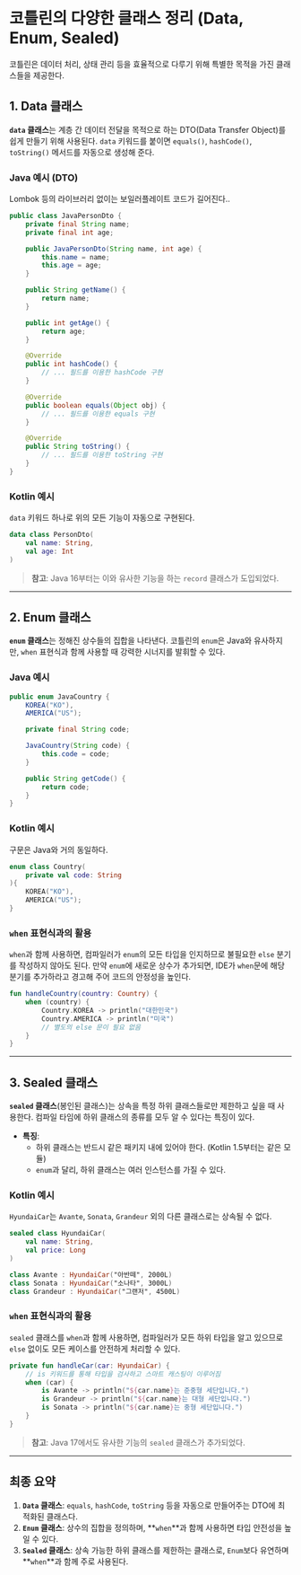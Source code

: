 # 코틀린의 다양한 클래스 정리 (Data, Enum, Sealed)

코틀린은 데이터 처리, 상태 관리 등을 효율적으로 다루기 위해 특별한 목적을 가진 클래스들을 제공한다.


## 1. Data 클래스

**`data` 클래스**는 계층 간 데이터 전달을 목적으로 하는 DTO(Data Transfer Object)를 쉽게 만들기 위해 사용된다. `data` 키워드를 붙이면 `equals()`, `hashCode()`, `toString()` 메서드를 자동으로 생성해 준다.

### Java 예시 (DTO)

Lombok 등의 라이브러리 없이는 보일러플레이트 코드가 길어진다..

```java
public class JavaPersonDto {
    private final String name;
    private final int age;

    public JavaPersonDto(String name, int age) {
        this.name = name;
        this.age = age;
    }

    public String getName() {
        return name;
    }

    public int getAge() {
        return age;
    }

    @Override
    public int hashCode() {
        // ... 필드를 이용한 hashCode 구현
    }

    @Override
    public boolean equals(Object obj) {
        // ... 필드를 이용한 equals 구현
    }

    @Override
    public String toString() {
        // ... 필드를 이용한 toString 구현
    }
}
```

### Kotlin 예시

`data` 키워드 하나로 위의 모든 기능이 자동으로 구현된다.

```kotlin
data class PersonDto(
    val name: String,
    val age: Int
)
```
> **참고**: Java 16부터는 이와 유사한 기능을 하는 `record` 클래스가 도입되었다.

---

## 2. Enum 클래스

**`enum` 클래스**는 정해진 상수들의 집합을 나타낸다. 코틀린의 `enum`은 Java와 유사하지만, `when` 표현식과 함께 사용할 때 강력한 시너지를 발휘할 수 있다.

### Java 예시

```java
public enum JavaCountry {
    KOREA("KO"),
    AMERICA("US");

    private final String code;

    JavaCountry(String code) {
        this.code = code;
    }

    public String getCode() {
        return code;
    }
}
```

### Kotlin 예시

구문은 Java와 거의 동일하다.

```kotlin
enum class Country(
    private val code: String
){
    KOREA("KO"),
    AMERICA("US");
}
```

### `when` 표현식과의 활용

`when`과 함께 사용하면, 컴파일러가 `enum`의 모든 타입을 인지하므로 불필요한 `else` 분기를 작성하지 않아도 된다. 만약 `enum`에 새로운 상수가 추가되면, IDE가 `when`문에 해당 분기를 추가하라고 경고해 주어 코드의 안정성을 높인다.

```kotlin
fun handleCountry(country: Country) {
    when (country) {
        Country.KOREA -> println("대한민국")
        Country.AMERICA -> println("미국")
        // 별도의 else 문이 필요 없음
    }
}
```

---

## 3. Sealed 클래스

**`sealed` 클래스**(봉인된 클래스)는 상속을 특정 하위 클래스들로만 제한하고 싶을 때 사용한다. 컴파일 타임에 하위 클래스의 종류를 모두 알 수 있다는 특징이 있다.

- **특징**:
    - 하위 클래스는 반드시 같은 패키지 내에 있어야 한다. (Kotlin 1.5부터는 같은 모듈)
    - `enum`과 달리, 하위 클래스는 여러 인스턴스를 가질 수 있다.

### Kotlin 예시

`HyundaiCar`는 `Avante`, `Sonata`, `Grandeur` 외의 다른 클래스로는 상속될 수 없다.

```kotlin
sealed class HyundaiCar(
    val name: String,
    val price: Long
)

class Avante : HyundaiCar("아반떼", 2000L)
class Sonata : HyundaiCar("소나타", 3000L)
class Grandeur : HyundaiCar("그랜저", 4500L)
```

### `when` 표현식과의 활용

`sealed` 클래스를 `when`과 함께 사용하면, 컴파일러가 모든 하위 타입을 알고 있으므로 `else` 없이도 모든 케이스를 안전하게 처리할 수 있다.

```kotlin
private fun handleCar(car: HyundaiCar) {
    // is 키워드를 통해 타입을 검사하고 스마트 캐스팅이 이루어짐
    when (car) {
        is Avante -> println("${car.name}는 준중형 세단입니다.")
        is Grandeur -> println("${car.name}는 대형 세단입니다.")
        is Sonata -> println("${car.name}는 중형 세단입니다.")
    }
}
```
> **참고**: Java 17에서도 유사한 기능의 `sealed` 클래스가 추가되었다.

---

## 최종 요약

1.  **`Data` 클래스**: `equals`, `hashCode`, `toString` 등을 자동으로 만들어주는 DTO에 최적화된 클래스다.
2.  **`Enum` 클래스**: 상수의 집합을 정의하며, **`when`**과 함께 사용하면 타입 안전성을 높일 수 있다.
3.  **`Sealed` 클래스**: 상속 가능한 하위 클래스를 제한하는 클래스로, `Enum`보다 유연하며 **`when`**과 함께 주로 사용된다.
